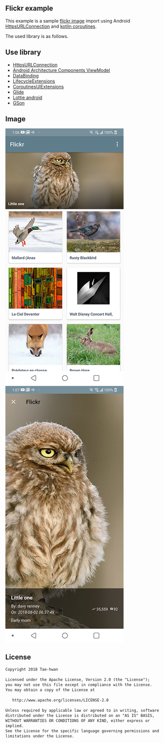 ## Flickr example

This example is a sample [flickr image](https://www.flickr.com/services/api/explore/) import using Android [HttpsURLConnection](https://developer.android.com/reference/javax/net/ssl/HttpsURLConnection) and [kotlin coroutines](https://kotlinlang.org/docs/reference/coroutines-overview.html).

The used library is as follows.

## Use library

- [HttpsURLConnection](https://developer.android.com/reference/javax/net/ssl/HttpsURLConnection)
- [Android Architecture Components ViewModel](https://developer.android.com/topic/libraries/architecture/adding-components)
- [DataBinding](https://developer.android.com/topic/libraries/data-binding/)
- [LifecycleExtensions](https://thdev.tech/LifecycleExtensions/)
- [CoroutinesUIExtensions](https://thdev.tech/CoroutinesUIExtensions/)
- [Glide](https://github.com/bumptech/glide)
- [Lottie android](https://github.com/airbnb/lottie-android)
- [GSon](https://github.com/google/gson)

## Image

![main](photo/device-2018-12-12-010652.png)
![detail](photo/device-2018-12-12-010739.png)

## License

```
Copyright 2018 Tae-hwan

Licensed under the Apache License, Version 2.0 (the "License");
you may not use this file except in compliance with the License.
You may obtain a copy of the License at

   http://www.apache.org/licenses/LICENSE-2.0

Unless required by applicable law or agreed to in writing, software
distributed under the License is distributed on an "AS IS" BASIS,
WITHOUT WARRANTIES OR CONDITIONS OF ANY KIND, either express or implied.
See the License for the specific language governing permissions and
limitations under the License.
```